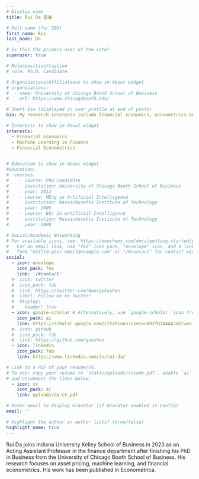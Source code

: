 ```yaml
---
# Display name
title: Rui Da 笪睿

# Full name (for SEO)
first_name: Rui
last_name: Da

# Is this the primary user of the site?
superuser: true

# Role/position/tagline
# role: Ph.D. Candidate

# Organizations/Affiliations to show in About widget
# organizations:
#  - name: University of Chicago Booth School of Business
#    url: https://www.chicagobooth.edu/

# Short bio (displayed in user profile at end of posts)
bio: My research interests include financial economics, econometrics and machine learning in finance.

# Interests to show in About widget
interests:
  - Financial Economics
  - Machine Learning in Finance
  - Financial Econometrics 
  

# Education to show in About widget
#education:
#  courses:
#    - course: PhD Candidate
#      institution: University of Chicago Booth School of Business
#      year: 2012
#    - course: MEng in Artificial Intelligence
#      institution: Massachusetts Institute of Technology
#      year: 2009
#    - course: BSc in Artificial Intelligence
#      institution: Massachusetts Institute of Technology
#      year: 2008

# Social/Academic Networking
# For available icons, see: https://wowchemy.com/docs/getting-started/page-builder/#icons
#   For an email link, use "fas" icon pack, "envelope" icon, and a link in the
#   form "mailto:your-email@example.com" or "/#contact" for contact widget.
social:
  - icon: envelope
    icon_pack: fas
    link: '/#contact'
  #- icon: twitter
  #  icon_pack: fab
  #  link: https://twitter.com/GeorgeCushen
  #  label: Follow me on Twitter
  #  display:
  #    header: true
  - icon: google-scholar # Alternatively, use `google-scholar` icon from `ai` icon pack
    icon_pack: ai
    link: https://scholar.google.com/citations?user=vA9JfQIAAAAJ&hl=en
  #- icon: github
  #  icon_pack: fab
  #  link: https://github.com/gcushen
  - icon: linkedin
    icon_pack: fab
    link: https://www.linkedin.com/in/rui-da/

# Link to a PDF of your resume/CV.
# To use: copy your resume to `static/uploads/resume.pdf`, enable `ai` icons in `params.yaml`,
# and uncomment the lines below.
  - icon: cv
    icon_pack: ai
    link: uploads/Da-CV.pdf

# Enter email to display Gravatar (if Gravatar enabled in Config)
email: ''

# Highlight the author in author lists? (true/false)
highlight_name: true
---
```


Rui Da joins Indiana University Kelley School of Business in 2023 as an Acting Assistant Professor in the finance department after finishing his PhD in Business from the University of Chicago Booth School of Business. His research focuses on asset pricing, machine learning, and financial econometrics. His work has been published in Econometrica.



